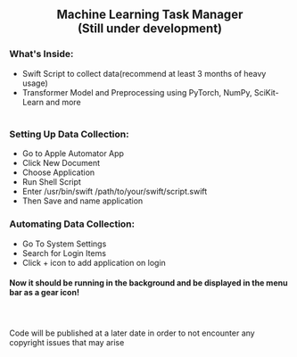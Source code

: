 <h2 align="center"><strong>Machine Learning Task Manager</strong><br/>(Still under development)</h2>

<h3 align="left">What's Inside:</h3>
<ul>
  <li>Swift Script to collect data(recommend at least 3 months of heavy usage)</li>
  <li>Transformer Model and Preprocessing using PyTorch, NumPy, SciKit-Learn and more</li>
</ul>
 

#

<h3 align="left">Setting Up Data Collection:</h3>
<ul>
  <li>Go to Apple Automator App</li>
  <li>Click New Document</li>
  <li>Choose Application</li>
  <li>Run Shell Script</li>
    <li>Enter /usr/bin/swift /path/to/your/swift/script.swift</li>
    <li>Then Save and name application</li>
</ul>
<h3 align="left">Automating Data Collection:</h3>
<ul>
  <li>Go To System Settings</li>
  <li>Search for Login Items</li>
  <li>Click + icon to add application on login</li>
  </ul>
<h4>Now it should be running in the background and be displayed in the menu bar as a gear icon!</h4>

#

<br/>
Code will be published at a later date in order to not encounter any copyright issues that may arise
